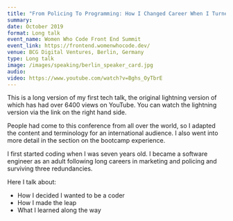 ```yaml
---
title: "From Policing To Programming: How I Changed Career When I Turned 40"
summary: 
date: October 2019
format: Long talk
event_name: Women Who Code Front End Summit
event_link: https://frontend.womenwhocode.dev/
venue: BCG Digital Ventures, Berlin, Germany
type: Long talk
image: /images/speaking/berlin_speaker_card.jpg
audio: 
video: https://www.youtube.com/watch?v=Bghs_OyTbrE
---
```


This is a long version of my first tech talk, the original lightning version of which has had over 6400 views on YouTube.  You can watch the lightning version via the link on the right hand side.

People had come to this conference from all over the world, so I adapted the content and terminology for an international audience.  I also went into more detail in the section on the bootcamp experience.

I first started coding when I was seven years old.  I became a software engineer as an adult following long careers in marketing and policing and surviving three redundancies.

Here I talk about:

* How I decided I wanted to be a coder
* How I made the leap
* What I learned along the way
